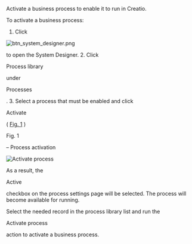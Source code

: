 


 Activate a business process to enable it to run in Creatio.
 



 To activate a business process:
 


1. Click
 


![btn_system_designer.png](/docs/sites/default/files/2020-11/btn_system_designer.png)



 to open the System Designer.
2. Click
 
 Process library
 
 under
 
 Processes
 
 .
3. Select a process that must be enabled and click
 
 Activate
 
 (
 [Fig. 1](#XREF_98455_106)
 )
 





 Fig. 1
 

 – Process activation
 

![Activate process](/docs/sites/en/files/2020-12/scr_activate_process.png)



 As a result, the
 
 Active
 
 checkbox on the process settings page will be selected. The process will become available for running.
 




 Select the needed record in the process library list and run the
 
 Activate process
 
 action to activate a business process.
 




